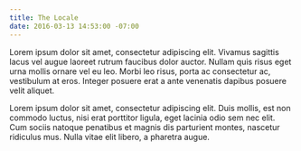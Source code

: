 ```yaml
---
title: The Locale
date: 2016-03-13 14:53:00 -07:00
---
```


Lorem ipsum dolor sit amet, consectetur adipiscing elit. Vivamus sagittis lacus vel augue laoreet rutrum faucibus dolor auctor. Nullam quis risus eget urna mollis ornare vel eu leo. Morbi leo risus, porta ac consectetur ac, vestibulum at eros. Integer posuere erat a ante venenatis dapibus posuere velit aliquet.

Lorem ipsum dolor sit amet, consectetur adipiscing elit. Duis mollis, est non commodo luctus, nisi erat porttitor ligula, eget lacinia odio sem nec elit. Cum sociis natoque penatibus et magnis dis parturient montes, nascetur ridiculus mus. Nulla vitae elit libero, a pharetra augue.
